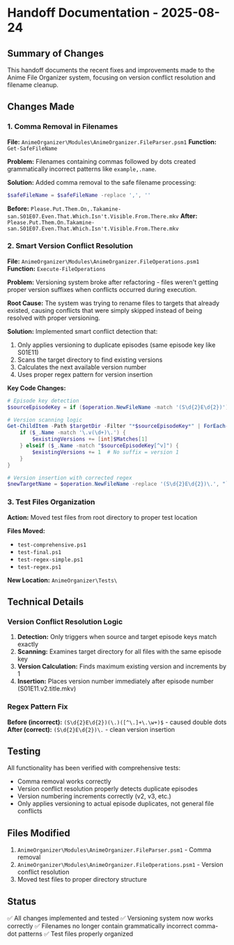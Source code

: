 # Handoff Documentation - 2025-08-24

## Summary of Changes

This handoff documents the recent fixes and improvements made to the Anime File Organizer system, focusing on version conflict resolution and filename cleanup.

## Changes Made

### 1. Comma Removal in Filenames
**File:** `AnimeOrganizer\Modules\AnimeOrganizer.FileParser.psm1`
**Function:** `Get-SafeFileName`

**Problem:** Filenames containing commas followed by dots created grammatically incorrect patterns like `example,.name`.

**Solution:** Added comma removal to the safe filename processing:
```powershell
$safeFileName = $safeFileName -replace ',', ''
```

**Before:** `Please.Put.Them.On,.Takamine-san.S01E07.Even.That.Which.Isn't.Visible.From.There.mkv`
**After:** `Please.Put.Them.On.Takamine-san.S01E07.Even.That.Which.Isn't.Visible.From.There.mkv`

### 2. Smart Version Conflict Resolution
**File:** `AnimeOrganizer\Modules\AnimeOrganizer.FileOperations.psm1`
**Function:** `Execute-FileOperations`

**Problem:** Versioning system broke after refactoring - files weren't getting proper version suffixes when conflicts occurred during execution.

**Root Cause:** The system was trying to rename files to targets that already existed, causing conflicts that were simply skipped instead of being resolved with proper versioning.

**Solution:** Implemented smart conflict detection that:
1. Only applies versioning to duplicate episodes (same episode key like S01E11)
2. Scans the target directory to find existing versions
3. Calculates the next available version number
4. Uses proper regex pattern for version insertion

**Key Code Changes:**
```powershell
# Episode key detection
$sourceEpisodeKey = if ($operation.NewFileName -match '(S\d{2}E\d{2})') { $Matches[1] }

# Version scanning logic
Get-ChildItem -Path $targetDir -Filter "*$sourceEpisodeKey*" | ForEach-Object {
    if ($_.Name -match '\.v(\d+)\.') {
        $existingVersions += [int]$Matches[1]
    } elseif ($_.Name -match "$sourceEpisodeKey[^v]") {
        $existingVersions += 1  # No suffix = version 1
    }
}

# Version insertion with corrected regex
$newTargetName = $operation.NewFileName -replace '(S\d{2}E\d{2})\.', "`$1.v$nextVersion."
```

### 3. Test Files Organization
**Action:** Moved test files from root directory to proper test location

**Files Moved:**
- `test-comprehensive.ps1`
- `test-final.ps1` 
- `test-regex-simple.ps1`
- `test-regex.ps1`

**New Location:** `AnimeOrganizer\Tests\`

## Technical Details

### Version Conflict Resolution Logic
1. **Detection:** Only triggers when source and target episode keys match exactly
2. **Scanning:** Examines target directory for all files with the same episode key
3. **Version Calculation:** Finds maximum existing version and increments by 1
4. **Insertion:** Places version number immediately after episode number (S01E11.v2.title.mkv)

### Regex Pattern Fix
**Before (incorrect):** `(S\d{2}E\d{2})(\.)([^\.]+\.\w+)$` - caused double dots
**After (correct):** `(S\d{2}E\d{2})\.` - clean version insertion

## Testing

All functionality has been verified with comprehensive tests:
- Comma removal works correctly
- Version conflict resolution properly detects duplicate episodes
- Version numbering increments correctly (v2, v3, etc.)
- Only applies versioning to actual episode duplicates, not general file conflicts

## Files Modified

1. `AnimeOrganizer\Modules\AnimeOrganizer.FileParser.psm1` - Comma removal
2. `AnimeOrganizer\Modules\AnimeOrganizer.FileOperations.psm1` - Version conflict resolution
3. Moved test files to proper directory structure

## Status

✅ All changes implemented and tested
✅ Versioning system now works correctly
✅ Filenames no longer contain grammatically incorrect comma-dot patterns
✅ Test files properly organized